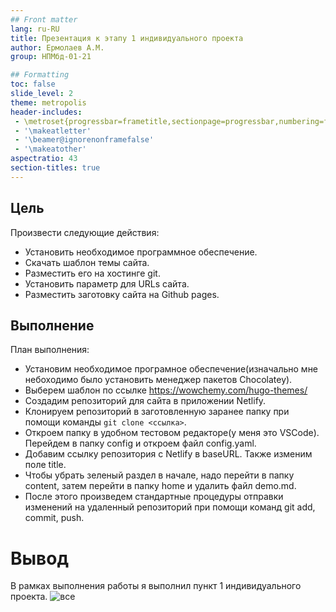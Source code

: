 ```yaml
---
## Front matter
lang: ru-RU
title: Презентация к этапу 1 индивидуального проекта
author: Ермолаев А.М.
group: НПМбд-01-21

## Formatting
toc: false
slide_level: 2
theme: metropolis
header-includes: 
 - \metroset{progressbar=frametitle,sectionpage=progressbar,numbering=fraction}
 - '\makeatletter'
 - '\beamer@ignorenonframefalse'
 - '\makeatother'
aspectratio: 43
section-titles: true
---
```


## **Цель**
Произвести следующие действия:
- Установить необходимое программное обеспечение.
- Скачать шаблон темы сайта.
- Разместить его на хостинге git.
- Установить параметр для URLs сайта.
- Разместить заготовку сайта на Github pages.
## **Выполнение**
План выполнения:
- Установим необходимое програмное обеспечение(изначально мне небоходимо было установить менеджер пакетов Chocolatey).
- Выберем шаблон по ссылке https://wowchemy.com/hugo-themes/
- Создадим репозиторий для сайта в приложении Netlify.
- Клонируем репозиторий в заготовленную заранее папку при помощи команды ```git clone <ссылка>```.
- Откроем папку в удобном тестовом редакторе(у меня это VSCode). Перейдем в папку config и откроем файл config.yaml.
- Добавим ссылку репозитория с Netlify в baseURL. Также изменим поле title.
- Чтобы убрать зеленый раздел в начале, надо перейти в папку content, затем перейти в папку home и удалить файл demo.md.
- После этого произведем стандартные процедуры отправки изменений на удаленный репозиторий при помощи команд git add, commit, push.


# Вывод
В рамках выполнения работы я выполнил пункт 1 индивидуального проекта.
![все](https://camo.githubusercontent.com/c71fb25dd588f7c670936ad96af0acfac5fbfd40f580c13094b639e0c673ffc1/68747470733a2f2f637331322e70696b6162752e72752f706f73745f696d672f6269672f323032302f30382f32342f332f313539383233363731373139373332323433302e706e67)